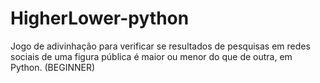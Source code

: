 # HigherLower-python
Jogo de adivinhação para verificar se resultados de pesquisas em redes sociais de uma figura pública é maior ou menor do que de outra, em Python. (BEGINNER)
